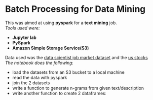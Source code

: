 # Batch Processing for Data Mining

This was aimed at using **pyspark** for a **text mining** job.<br>
*Tools used were:*
- **Jupyter lab**
- **PySpark**
- **Amazon Simple Storage Service(S3)**

Data used was the [data scientist job market dataset](https://www.kaggle.com/sl6149/data-scientist-job-market-in-the-us) and the [us stocks](https://www.kaggle.com/marketahead/all-us-stocks-tickers-company-info-logos) <br>
*The notebook does the following:*
- load the datasets from an S3 bucket to a local machine
- read the data with pyspark
- join the 2 datasets
- write a function to generate n-grams from given text/description
- write another function to create 2 dataframes:
